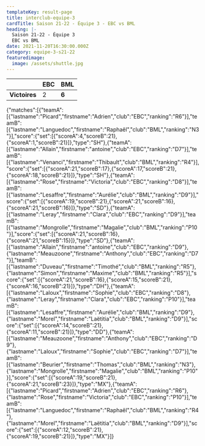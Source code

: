 ```yaml
---
templateKey: result-page
title: interclub-equipe-3
cardTitle: Saison 21-22 - Équipe 3 - EBC vs BML
heading: |-
  Saison 21-22 - Équipe 3
  EBC vs BML
date: 2021-11-20T16:30:00.000Z
category: equipe-3-s21-22
featuredimage:
  image: /assets/shuttle.jpg
---
```

|               | EBC   | BML |
| ------------- | ----- | --- |
| **Victoires** | 2 | **6**   |

<scoreboard>{"matches":[{"teamA":[{"lastname":"Picard","firstname":"Adrien","club":"EBC","ranking":"R6"}],"teamB":[{"lastname":"Languedoc","firstname":"Raphaêl","club":"BML","ranking":"N3"}],"score":{"set":[{"scoreA":4,"scoreB":21},{"scoreA":1,"scoreB":21}]},"type":"SH"},{"teamA":[{"lastname":"Allain","firstname":"antoine","club":"EBC","ranking":"D7"}],"teamB":[{"lastname":"Venanci","firstname":"Thibault","club":"BML","ranking":"R4"}],"score":{"set":[{"scoreA":21,"scoreB":17},{"scoreA":17,"scoreB":21},{"scoreA":18,"scoreB":21}]},"type":"SH"},{"teamA":[{"lastname":"Rose","firstname":"Victoria","club":"EBC","ranking":"D8"}],"teamB":[{"lastname":"Lesaffre","firstname":"Aurélie","club":"BML","ranking":"D9"}],"score":{"set":[{"scoreA":19,"scoreB":21},{"scoreA":21,"scoreB":16},{"scoreA":21,"scoreB":16}]},"type":"SD"},{"teamA":[{"lastname":"Leray","firstname":"Clara","club":"EBC","ranking":"D9"}],"teamB":[{"lastname":"Mongrolle","firstname":"Magalie","club":"BML","ranking":"P10"}],"score":{"set":[{"scoreA":21,"scoreB":16},{"scoreA":21,"scoreB":15}]},"type":"SD"},{"teamA":[{"lastname":"Allain","firstname":"antoine","club":"EBC","ranking":"D9"},{"lastname":"Meauzoone","firstname":"Anthony","club":"EBC","ranking":"D7"}],"teamB":[{"lastname":"Duveau","firstname":"Timothé","club":"BML","ranking":"R5"},{"lastname":"Simon","firstname":"Maxime","club":"BML","ranking":"R5"}],"score":{"set":[{"scoreA":21,"scoreB":16},{"scoreA":15,"scoreB":21},{"scoreA":16,"scoreB":21}]},"type":"DH"},{"teamA":[{"lastname":"Laloux","firstname":"Sophie","club":"EBC","ranking":"D8"},{"lastname":"Leray","firstname":"Clara","club":"EBC","ranking":"P10"}],"teamB":[{"lastname":"Lesaffre","firstname":"Aurélie","club":"BML","ranking":"D9"},{"lastname":"Morel","firstname":"Laëtitia","club":"BML","ranking":"D9"}],"score":{"set":[{"scoreA":14,"scoreB":21},{"scoreA":11,"scoreB":21}]},"type":"DD"},{"teamA":[{"lastname":"Meauzoone","firstname":"Anthony","club":"EBC","ranking":"D9"},{"lastname":"Laloux","firstname":"Sophie","club":"EBC","ranking":"D7"}],"teamB":[{"lastname":"Beurier","firstname":"Thomas","club":"BML","ranking":"N3"},{"lastname":"Mongrolle","firstname":"Magalie","club":"BML","ranking":"P10"}],"score":{"set":[{"scoreA":19,"scoreB":21},{"scoreA":21,"scoreB":23}]},"type":"MX"},{"teamA":[{"lastname":"Picard","firstname":"Adrien","club":"EBC","ranking":"R6"},{"lastname":"Rose","firstname":"Victoria","club":"EBC","ranking":"P10"}],"teamB":[{"lastname":"Languedoc","firstname":"Raphaêl","club":"BML","ranking":"R4"},{"lastname":"Morel","firstname":"Laëtitia","club":"BML","ranking":"D9"}],"score":{"set":[{"scoreA":12,"scoreB":21},{"scoreA":19,"scoreB":21}]},"type":"MX"}]}</scoreboard>